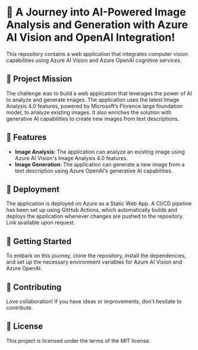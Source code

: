 # 🚀  A Journey into AI-Powered Image Analysis and Generation with Azure AI Vision and OpenAI Integration!

This repository contains a web application that integrates computer vision capabilities using Azure AI Vision and Azure OpenAI cognitive services. 

## 🎯 Project Mission

The challenge was to build a web application that leverages the power of AI to analyze and generate images. The application uses the latest Image Analysis 4.0 features, powered by Microsoft’s Florence large foundation model, to analyze existing images. It also enriches the solution with generative AI capabilities to create new images from text descriptions.

## 🌟 Features

- **Image Analysis**: The application can analyze an existing image using Azure AI Vision's Image Analysis 4.0 features.
- **Image Generation**: The application can generate a new image from a text description using Azure OpenAI's generative AI capabilities.

## 🚀 Deployment

The application is deployed on Azure as a Static Web App. A CI/CD pipeline has been set up using GitHub Actions, which automatically builds and deploys the application whenever changes are pushed to the repository. Link available upon request.

## 🏁 Getting Started

To embark on this journey, clone the repository, install the dependencies, and set up the necessary environment variables for Azure AI Vision and Azure OpenAI. 

## 🤝 Contributing

Love collaboration! If you have ideas or improvements, don't hesitate to contribute. 

## 📜 License

This project is licensed under the terms of the MIT license. 
